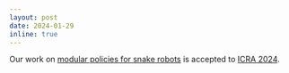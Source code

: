 ```yaml
---
layout: post
date: 2024-01-29
inline: true
---
```


Our work on [modular policies for snake robots](https://arxiv.org/pdf/2310.00871.pdf) is accepted to [ICRA 2024](https://2024.ieee-icra.org/).
